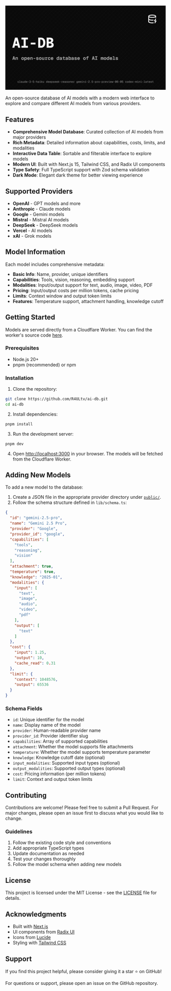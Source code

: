 ![AI-DB](./public/og-image.png)

An open-source database of AI models with a modern web interface to explore and compare different AI models from various providers.

## Features

- **Comprehensive Model Database**: Curated collection of AI models from major providers
- **Rich Metadata**: Detailed information about capabilities, costs, limits, and modalities
- **Interactive Data Table**: Sortable and filterable interface to explore models
- **Modern UI**: Built with Next.js 15, Tailwind CSS, and Radix UI components
- **Type Safety**: Full TypeScript support with Zod schema validation
- **Dark Mode**: Elegant dark theme for better viewing experience

## Supported Providers

- **OpenAI** - GPT models and more
- **Anthropic** - Claude models
- **Google** - Gemini models
- **Mistral** - Mistral AI models
- **DeepSeek** - DeepSeek models
- **Vercel** - AI models
- **xAI** - Grok models

## Model Information

Each model includes comprehensive metadata:

- **Basic Info**: Name, provider, unique identifiers
- **Capabilities**: Tools, vision, reasoning, embedding support
- **Modalities**: Input/output support for text, audio, image, video, PDF
- **Pricing**: Input/output costs per million tokens, cache pricing
- **Limits**: Context window and output token limits
- **Features**: Temperature support, attachment handling, knowledge cutoff

## Getting Started

Models are served directly from a Cloudflare Worker. You can find the worker's source code [here](https://github.com/R4ULtv/ai-db/tree/main/.cloudflare/apis/src).

### Prerequisites

- Node.js 20+
- pnpm (recommended) or npm

### Installation

1. Clone the repository:
```bash
git clone https://github.com/R4ULtv/ai-db.git
cd ai-db
```

2. Install dependencies:
```bash
pnpm install
```

3. Run the development server:
```bash
pnpm dev
```

4. Open [http://localhost:3000](http://localhost:3000) in your browser. The models will be fetched from the Cloudflare Worker.

## Adding New Models

To add a new model to the database:

1. Create a JSON file in the appropriate provider directory under [`public/`](.cloudflare/apis/public).
2. Follow the schema structure defined in `lib/schema.ts`:

```json
{
  "id": "gemini-2.5-pro",
  "name": "Gemini 2.5 Pro",
  "provider": "Google",
  "provider_id": "google",
  "capabilities": [
    "tools",
    "reasoning",
    "vision"
  ],
  "attachment": true,
  "temperature": true,
  "knowledge": "2025-01",
  "modalities": {
    "input": [
      "text",
      "image",
      "audio",
      "video",
      "pdf"
    ],
    "output": [
      "text"
    ]
  },
  "cost": {
    "input": 1.25,
    "output": 10,
    "cache_read": 0.31
  },
  "limit": {
    "context": 1048576,
    "output": 65536
  }
}
```

### Schema Fields

- `id`: Unique identifier for the model
- `name`: Display name of the model
- `provider`: Human-readable provider name
- `provider_id`: Provider identifier slug
- `capabilities`: Array of supported capabilities
- `attachment`: Whether the model supports file attachments
- `temperature`: Whether the model supports temperature parameter
- `knowledge`: Knowledge cutoff date (optional)
- `input_modalities`: Supported input types (optional)
- `output_modalities`: Supported output types (optional)
- `cost`: Pricing information (per million tokens)
- `limit`: Context and output token limits

## Contributing

Contributions are welcome! Please feel free to submit a Pull Request. For major changes, please open an issue first to discuss what you would like to change.

### Guidelines

1. Follow the existing code style and conventions
2. Add appropriate TypeScript types
3. Update documentation as needed
4. Test your changes thoroughly
5. Follow the model schema when adding new models

## License

This project is licensed under the MIT License - see the [LICENSE](LICENSE) file for details.

## Acknowledgments

- Built with [Next.js](https://nextjs.org/)
- UI components from [Radix UI](https://www.radix-ui.com/)
- Icons from [Lucide](https://lucide.dev/)
- Styling with [Tailwind CSS](https://tailwindcss.com/)

## Support

If you find this project helpful, please consider giving it a star ⭐ on GitHub!

For questions or support, please open an issue on the GitHub repository.
